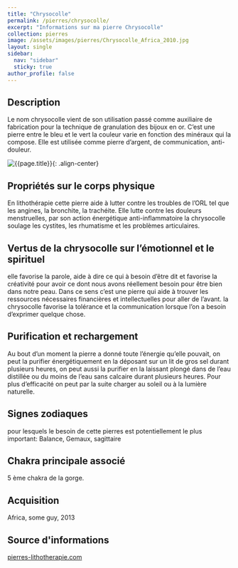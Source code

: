 ```yaml
---
title: "Chrysocolle"
permalink: /pierres/chrysocolle/
excerpt: "Informations sur ma pierre Chrysocolle"
collection: pierres
image: /assets/images/pierres/Chrysocolle_Africa_2010.jpg
layout: single
sidebar:
  nav: "sidebar"
  sticky: true
author_profile: false
---
```


## Description
Le nom chrysocolle vient de son  utilisation passé comme auxiliaire de fabrication pour la technique de granulation des bijoux en or. C’est une pierre entre le bleu et le vert la couleur varie en fonction des minéraux qui la compose. Elle est utilisée comme pierre d’argent, de communication, anti-douleur.

![{{page.title}}]({{page.image}} "Chrysocolle"){: .align-center}


## Propriétés sur le corps physique
En lithothérapie cette pierre aide à lutter contre les troubles de l’ORL tel que les angines, la bronchite, la trachéite. Elle lutte contre les douleurs menstruelles, par son action énergétique anti-inflammatoire la chrysocolle soulage les cystites, les rhumatisme et les problèmes articulaires.


## Vertus de la chrysocolle sur l’émotionnel et le spirituel
elle favorise la parole, aide à dire ce qui à besoin d’être dit et favorise la créativité pour avoir ce dont nous avons réellement besoin pour être bien dans notre peau. Dans ce sens c’est une pierre qui aide à trouver les ressources nécessaires financières et intellectuelles pour aller de l’avant. la chrysocolle favorise la tolérance et la communication lorsque l’on a besoin d’exprimer quelque chose.


## Purification et rechargement
Au bout d’un moment la pierre a donné toute l’énergie qu’elle pouvait, on peut la purifier énergétiquement en la déposant sur un lit de gros sel durant plusieurs heures, on peut aussi la purifier en la laissant plongé dans de l’eau distillée ou du moins de l’eau sans calcaire durant plusieurs heures. Pour plus d’efficacité on peut par la suite charger au soleil ou à la lumière naturelle.


## Signes zodiaques
pour lesquels le besoin de cette pierres est potentiellement le plus important:
Balance, Gemaux, sagittaire


## Chakra principale associé
5 ème chakra de la gorge.


## Acquisition
Africa, some guy, 2013


## Source d'informations
[pierres-lithotherapie.com](https://www.pierres-lithotherapie.com/chrysocolle-proprietes/s)
